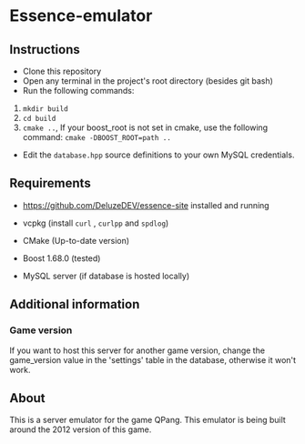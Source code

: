 # Essence-emulator

## Instructions
- Clone this repository
- Open any terminal in the project's root directory (besides git bash)
- Run the following commands:
 1. ``` mkdir build ```
 2. ``` cd build ```
 3. ``` cmake .. ```, If your boost_root is not set in cmake, use the following command: ```cmake -DBOOST_ROOT=path .. ```
- Edit the `database.hpp` source definitions to your own MySQL credentials.
 

## Requirements

- https://github.com/DeluzeDEV/essence-site installed and running

- vcpkg (install ```curl``` , ```curlpp``` and ```spdlog```)
- CMake (Up-to-date version)
- Boost 1.68.0 (tested)
- MySQL server (if database is hosted locally)

## Additional information

### Game version
If you want to host this server for another game version, change the game_version value in the 'settings' table in the database, otherwise it won't work.
 
## About
This is a server emulator for the game QPang. This emulator is being built around the 2012 version of this game.
